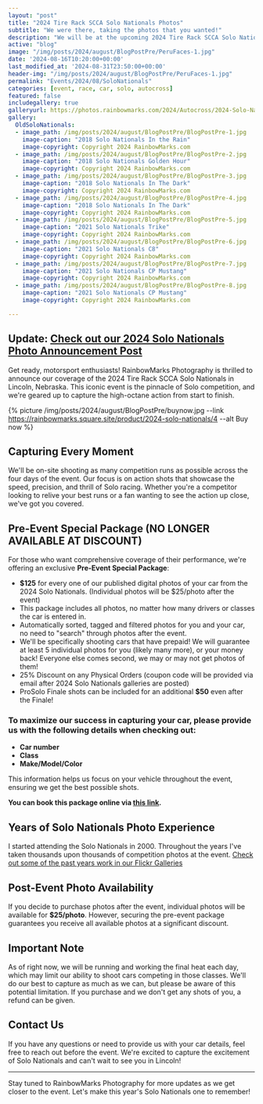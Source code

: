 ```yaml
---
layout: "post"
title: "2024 Tire Rack SCCA Solo Nationals Photos"
subtitle: "We were there, taking the photos that you wanted!"
description: "We will be at the upcoming 2024 Tire Rack SCCA Solo National Championships in Lincoln Nebraska, taking the photos that you want to see!"
active: "blog"
image: "/img/posts/2024/august/BlogPostPre/PeruFaces-1.jpg"
date: '2024-08-16T10:20:00+00:00'
last_modified_at: '2024-08-31T23:50:00+00:00'
header-img: "/img/posts/2024/august/BlogPostPre/PeruFaces-1.jpg"
permalink: "Events/2024/08/SoloNationals"
categories: [event, race, car, solo, autocross]
featured: false
includegallery: true
galleryurl: https://photos.rainbowmarks.com/2024/Autocross/2024-Solo-National-Championships
gallery:
  OldSoloNationals:
  - image_path: /img/posts/2024/august/BlogPostPre/BlogPostPre-1.jpg
    image-caption: "2018 Solo Nationals In the Rain"
    image-copyright: Copyright 2024 RainbowMarks.com
  - image_path: /img/posts/2024/august/BlogPostPre/BlogPostPre-2.jpg
    image-caption: "2018 Solo Nationals Golden Hour"
    image-copyright: Copyright 2024 RainbowMarks.com
  - image_path: /img/posts/2024/august/BlogPostPre/BlogPostPre-3.jpg
    image-caption: "2018 Solo Nationals In The Dark"
    image-copyright: Copyright 2024 RainbowMarks.com
  - image_path: /img/posts/2024/august/BlogPostPre/BlogPostPre-4.jpg
    image-caption: "2018 Solo Nationals In The Dark"
    image-copyright: Copyright 2024 RainbowMarks.com
  - image_path: /img/posts/2024/august/BlogPostPre/BlogPostPre-5.jpg
    image-caption: "2021 Solo Nationals Trike"
    image-copyright: Copyright 2024 RainbowMarks.com
  - image_path: /img/posts/2024/august/BlogPostPre/BlogPostPre-6.jpg
    image-caption: "2021 Solo Nationals C8"
    image-copyright: Copyright 2024 RainbowMarks.com
  - image_path: /img/posts/2024/august/BlogPostPre/BlogPostPre-7.jpg
    image-caption: "2021 Solo Nationals CP Mustang"
    image-copyright: Copyright 2024 RainbowMarks.com
  - image_path: /img/posts/2024/august/BlogPostPre/BlogPostPre-8.jpg
    image-caption: "2021 Solo Nationals CP Mustang"
    image-copyright: Copyright 2024 RainbowMarks.com

---
```


## Update: [Check out our 2024 Solo Nationals Photo Announcement Post](https://rainbowmarks.com/Events/2024/09/SoloNationalsGallery/)

Get ready, motorsport enthusiasts! RainbowMarks Photography is thrilled to announce our coverage of the 2024 Tire Rack SCCA Solo Nationals in Lincoln, Nebraska. This iconic event is the pinnacle of Solo competition, and we're geared up to capture the high-octane action from start to finish.

{% picture  /img/posts/2024/august/BlogPostPre/buynow.jpg --link https://rainbowmarks.square.site/product/2024-solo-nationals/4 --alt Buy now %}

## Capturing Every Moment
We'll be on-site shooting as many competition runs as possible across the four days of the event. Our focus is on action shots that showcase the speed, precision, and thrill of Solo racing. Whether you're a competitor looking to relive your best runs or a fan wanting to see the action up close, we've got you covered.

## Pre-Event Special Package (NO LONGER AVAILABLE AT DISCOUNT)
For those who want comprehensive coverage of their performance, we're offering an exclusive **Pre-Event Special Package**:
- **$125** for every one of our published digital photos of your car from the 2024 Solo Nationals. (Individual photos will be $25/photo after the event)
- This package includes all photos, no matter how many drivers or classes the car is entered in.
- Automatically sorted, tagged and filtered photos for you and your car, no need to "search" through photos after the event.
- We'll be specifically shooting cars that have prepaid! We will guarantee at least 5 individual photos for you (likely many more), or your money back! Everyone else comes second, we may or may not get photos of them!
- 25% Discount on any Physical Orders (coupon code will be provided via email after 2024 Solo Nationals galleries are posted)
- ProSolo Finale shots can be included for an additional **$50** even after the Finale!


### To maximize our success in capturing your car, please provide us with the following details when checking out:
- **Car number**
- **Class**
- **Make/Model/Color**

This information helps us focus on your vehicle throughout the event, ensuring we get the best possible shots.

**You can book this package online via [this link](https://rainbowmarks.square.site/product/2024-solo-nationals/4).**

## Years of Solo Nationals Photo Experience
I started attending the Solo Nationals in 2000. Throughout the years I've taken thousands upon thousands of competition photos at the event. [Check out some of the past years work in our Flickr Galleries](https://flickr.com/search/?user_id=17726343%40N00&view_all=1&text=nationals)

## Post-Event Photo Availability
If you decide to purchase photos after the event, individual photos will be available for **$25/photo**. However, securing the pre-event package guarantees you receive all available photos at a significant discount.

## Important Note
As of right now, we will be running and working the final heat each day, which may limit our ability to shoot cars competing in those classes. We'll do our best to capture as much as we can, but please be aware of this potential limitation. If you purchase and we don't get any shots of you, a refund can be given.

## Contact Us
If you have any questions or need to provide us with your car details, feel free to reach out before the event. We're excited to capture the excitement of Solo Nationals and can't wait to see you in Lincoln!

---

Stay tuned to RainbowMarks Photography for more updates as we get closer to the event. Let's make this year's Solo Nationals one to remember!



<script>
    (function(b,d,h,e,f,a,c){a=d.getElementsByTagName("script");c=!1;
    var k=e.substring(e.lastIndexOf("/")+1);b.formIds=b.formIds?b.formIds:[];
    for(var g=0;g<a.length;g++)-1<a[g].src.indexOf(k)&&(c=!0);b[f]&&(b.formIds=b.formIds.concat(b[f].form_ids));
    b.formObject=f;b[f]=function(a){if(a.form_ids){
        var c=b.formIds.concat(a.form_ids),d=[],e;for(e in c)c.hasOwnProperty(e)&&-1==d.indexOf(c[e])&&d.push(c[e]);
        a.form_ids=d}b[f]=a};c||(a=d.createElement(h),c=d.getElementsByTagName(h)[0],a.async=!0,a.src=e,c.parentNode.insertBefore(a,
            c))})(window,document,'script', '//cdn3.editmysite.com/app/marketing/js/dist/lead-form.js','leadForm');
    leadForm({ form_ids: ["686236c0-8c5f-4a2f-b962-99e3a83027ea"], preview: 0, asset_domain: 'cdn3.editmysite.com/app/marketing', data_domain: 'www.weebly.com/app/marketing' });
</script>

